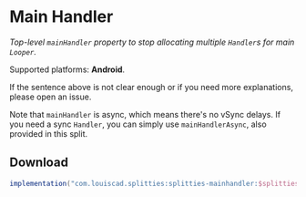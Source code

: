 # Main Handler

*Top-level `mainHandler` property to stop allocating multiple `Handler`s for
main `Looper`.*

Supported platforms: **Android**.

If the sentence above is not clear enough or if you need more explanations,
please open an issue.

Note that `mainHandler` is async, which means there's no vSync delays. If you need a
sync `Handler`, you can simply use `mainHandlerAsync`, also provided in this split.

## Download

```groovy
implementation("com.louiscad.splitties:splitties-mainhandler:$splitties_version")
```
